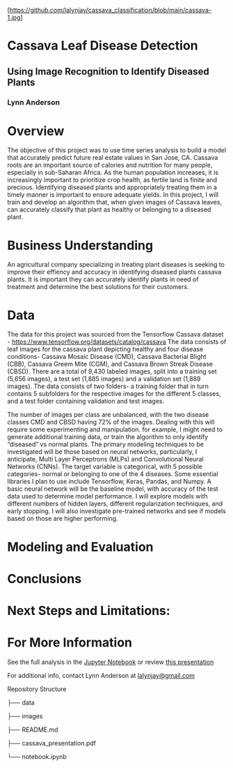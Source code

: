 [https://github.com/lalynjay/cassava_classification/blob/main/cassava-1.jpg]

# Cassava Leaf Disease Detection


## Using Image Recognition to Identify Diseased Plants

### Lynn Anderson


# Overview

The objective of this project was to use time series analysis to build a model that accurately predict future real estate values in San Jose, CA. Cassava roots are an important source of calories and nutrition for many people, especially in
sub-Saharan Africa. As the human population increases, it is increasingly important to prioritize
crop health, as fertile land is finite and precious. Identifying diseased plants and appropriately
treating them in a timely manner is important to ensure adequate yields. In this project, I will
train and develop an algorithm that, when given images of Cassava leaves, can accurately
classify that plant as healthy or belonging to a diseased plant. 

# Business Understanding

An agricultural company specializing in treating plant diseases is seeking to improve their effiency and accuracy in identifying diseased plants cassava plants. It is important they can accurately identify plants in need of treatment and determine the best solutions for their customers. 


# Data 

The data for this project was sourced  from the Tensorflow Cassava dataset -
https://www.tensorflow.org/datasets/catalog/cassava
The data consists of leaf images for the cassava plant depicting healthy and four disease
conditions- Cassava Mosaic Disease (CMD), Cassava Bacterial Blight (CBB), Cassava Greem
Mite (CGM), and Cassava Brown Streak Disease (CBSD). There are a total of 9,430 labeled
images, split into a training set (5,656 images), a test set (1,885 images) and a validation set
(1,889 images). The data consists of two folders- a training folder that in turn contains 5
subfolders for the respective images for the different 5 classes, and a test folder containing
validation and test images. 

The number of images per class are unbalanced, with the two disease classes CMD and CBSD
having 72% of the images. Dealing with this will require some experimenting and manipulation. for example, I might need to generate additional training data, or train the algorithm to only
identify “diseased” vs normal plants.
The primary modeling techniques to be investigated will be those based on neural networks,
particularly, I anticipate, Multi Layer Perceptrons (MLPs) and Convolutional Neural Networks
(CNNs). The target variable is categorical, with 5 possible categories- normal or belonging to
one of the 4 diseases. Some essential libraries I plan to use include Tensorflow, Keras, Pandas,
and Numpy. A basic neural network will be the baseline model, with accuracy of the test data
used to determine model performance. I will explore models with different numbers of hidden
layers, different regularization techniques, and early stopping. I will also investigate pre-trained
networks and see if models based on those are higher performing.

# Modeling and Evaluation

# Conclusions

# Next Steps and Limitations:




# For More Information

See the full analysis in the [Jupyter Notebook](https://github.com/lalynjay/cassava_classification/blob/main/Time_series_analysis.ipynb) or review [this presentation](https://github.com/lalynjay/cassava_classification/blob/main/ts_presentation.pdf)

For additional info, contact Lynn Anderson at lalynjay@gmail.com

Repository Structure

├── data 

├── images

├── README.md

├── cassava_presentation.pdf

└── notebook.ipynb

